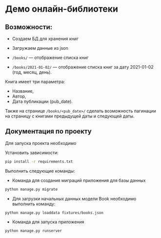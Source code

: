 # Демо онлайн-библиотеки

## Возможности:

 - Создаем БД для хранения книг
  
 - Загружаем данные из json 

- `/books/` — отображение списка книг
  
- `/books/2021-01-02/` — отображение списка книг за дату 2021-01-02 (год, месяц, день).

Книга имеет три параметра:

- Название,
- Автор,
- Дата публикации (pub_date).

Также на странице `/books/<pub_date>/` сделать возможность пагинации на страницу с книгами предыдущей даты и следующей даты.


## Документация по проекту

Для запуска проекта необходимо

Установить зависимости:

```bash
pip install -r requirements.txt
```

Выполнить следующие команды:

- Команда для создания миграций приложения для базы данных

```bash
python manage.py migrate
```

- Для загрузки начальных данных модели Book необходимо выполнить команду:

```bash
python manage.py loaddata fixtures/books.json
```

- Команда для запуска приложения

```bash
python manage.py runserver
```

